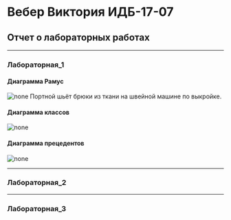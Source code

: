 # Вебер Виктория ИДБ-17-07
## Отчет о лабораторных работах
***
### Лабораторная_1
#### Диаграмма Рамус
![none](https://github.com/viveber/VeberVA/blob/main/диаграмма%20рамус.png)
Портной шьёт брюки из ткани на швейной машине по выкройке.

#### Диаграмма классов
![none](https://github.com/viveber/VeberVA/blob/main/диаграмма%20классов.png)

#### Диаграмма прецедентов
![none](https://github.com/viveber/VeberVA/blob/main/диаграмма%20прецедентов.png)

***
### Лабораторная_2

***
### Лабораторная_3
